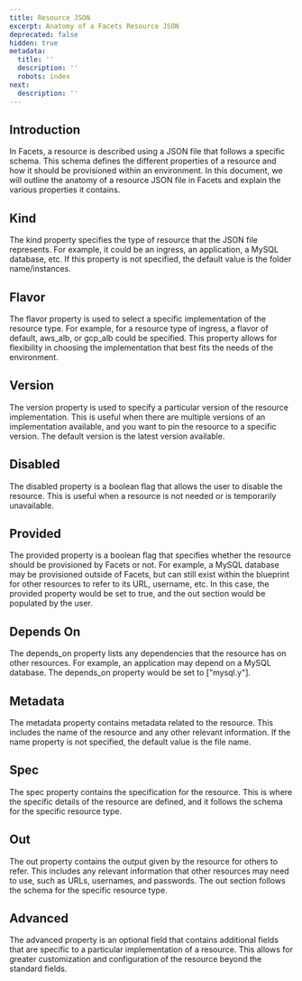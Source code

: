 ```yaml
---
title: Resource JSON
excerpt: Anatomy of a Facets Resource JSON
deprecated: false
hidden: true
metadata:
  title: ''
  description: ''
  robots: index
next:
  description: ''
---
```

## Introduction

In Facets, a resource is described using a JSON file that follows a specific schema. This schema defines the different properties of a resource and how it should be provisioned within an environment. In this document, we will outline the anatomy of a resource JSON file in Facets and explain the various properties it contains.

## Kind

The kind property specifies the type of resource that the JSON file represents. For example, it could be an ingress, an application, a MySQL database, etc. If this property is not specified, the default value is the folder name/instances.

## Flavor

The flavor property is used to select a specific implementation of the resource type. For example, for a resource type of ingress, a flavor of default, aws_alb, or gcp_alb could be specified. This property allows for flexibility in choosing the implementation that best fits the needs of the environment.

## Version

The version property is used to specify a particular version of the resource implementation. This is useful when there are multiple versions of an implementation available, and you want to pin the resource to a specific version. The default version is the latest version available.

## Disabled

The disabled property is a boolean flag that allows the user to disable the resource. This is useful when a resource is not needed or is temporarily unavailable.

## Provided

The provided property is a boolean flag that specifies whether the resource should be provisioned by Facets or not. For example, a MySQL database may be provisioned outside of Facets, but can still exist within the blueprint for other resources to refer to its URL, username, etc. In this case, the provided property would be set to true, and the out section would be populated by the user.

## Depends On

The depends_on property lists any dependencies that the resource has on other resources. For example, an application may depend on a MySQL database. The depends_on property would be set to ["mysql.y"].

## Metadata

The metadata property contains metadata related to the resource. This includes the name of the resource and any other relevant information. If the name property is not specified, the default value is the file name.

## Spec

The spec property contains the specification for the resource. This is where the specific details of the resource are defined, and it follows the schema for the specific resource type.

## Out

The out property contains the output given by the resource for others to refer. This includes any relevant information that other resources may need to use, such as URLs, usernames, and passwords. The out section follows the schema for the specific resource type.

## Advanced

The advanced property is an optional field that contains additional fields that are specific to a particular implementation of a resource. This allows for greater customization and configuration of the resource beyond the standard fields.